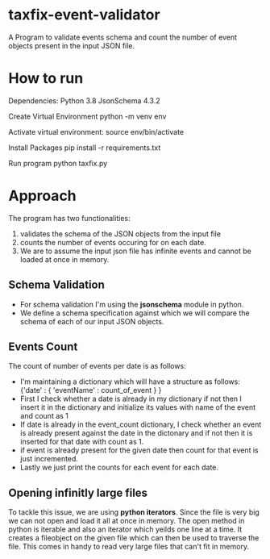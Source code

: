 # taxfix-event-validator
A Program to validate events schema and count the number of event objects present in the input JSON file.

# How to run

Dependencies:
Python 3.8
JsonSchema 4.3.2

Create Virtual Environment
python -m venv env

Activate virtual environment:
source env/bin/activate

Install Packages
pip install -r requirements.txt

Run program
python taxfix.py

# Approach

The program has two functionalities:
1) validates the schema of the JSON objects from the input file
2) counts the number of events occuring for on each date.
3) We are to assume the input json file has infinite events and cannot be loaded at once in memory.

## Schema Validation
- For schema validation I'm using the **jsonschema** module in python. 
- We define a schema specification against which we will compare the schema of each of our input JSON objects.

## Events Count
The count of number of events per date is as follows:
- I'm maintaining a dictionary which will have a structure as follows:
     {'date' : { 'eventName' : count_of_event } }
- First I check whether a date is already in my dictionary if not then I insert it in the dictionary and initialize its values with name of the event and count as 1
- If date is already in the event_count dictionary, I check whether an event is already present against the date in the dictonary and if not then it is inserted for that date with count as 1.
- if event is already present for the given date then count for that event is just incremented.
- Lastly we just print the counts for each event for each date.

## Opening infinitly large files
To tackle this issue, we are using **python iterators**. Since the file is very big we can not open and load it all at once in memory. The open method in python is iterable and also an iterator which yeilds one line at a time. It creates a fileobject on the given file which can then be used to traverse the file. This comes in handy to read very large files that can't fit in memory.

